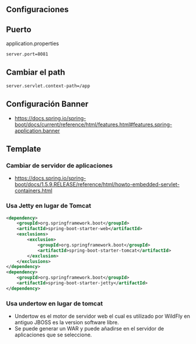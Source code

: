 ## Configuraciones
## Puerto
application.properties
```bash
server.port=8081
```

## Cambiar el path
```bash
server.servlet.context-path=/app
```

## Configuración Banner
- https://docs.spring.io/spring-boot/docs/current/reference/html/features.html#features.spring-application.banner

## Template
### Cambiar de servidor de aplicaciones
- https://docs.spring.io/spring-boot/docs/1.5.9.RELEASE/reference/html/howto-embedded-servlet-containers.html
### Usa Jetty en lugar de Tomcat
```xml
<dependency>
    <groupId>org.springframework.boot</groupId>
    <artifactId>spring-boot-starter-web</artifactId>
    <exclusions>
        <exclusion>
            <groupId>org.springframework.boot</groupId>
            <artifactId>spring-boot-starter-tomcat</artifactId>
        </exclusion>
    </exclusions>
</dependency>
<dependency>
    <groupId>org.springframework.boot</groupId>
    <artifactId>spring-boot-starter-jetty</artifactId>
</dependency>
```

### Usa undertow en lugar de tomcat
- Undertow es el motor de servidor web el cual es utilizado por WildFly en antiguo JBOSS es la version software libre.
- Se puede generar un WAR y puede añadirse en el servidor de aplicaciones que se seleccione.